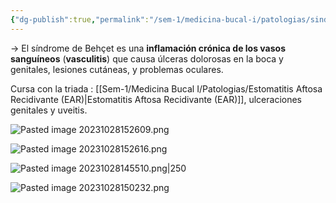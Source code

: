 ```yaml
---
{"dg-publish":true,"permalink":"/sem-1/medicina-bucal-i/patologias/sindromes/sindrome-de-behcet/"}
---
```



→ El síndrome de Behçet es una **inflamación crónica de los vasos sanguíneos** (**vasculitis**) que causa úlceras dolorosas en la boca y genitales, lesiones cutáneas, y problemas oculares. 

Cursa con la triada : [[Sem-1/Medicina Bucal I/Patologias/Estomatitis Aftosa Recidivante (EAR)\|Estomatitis Aftosa Recidivante (EAR)]], ulceraciones genitales y uveitis.

![Pasted image 20231028152609.png](/img/user/Sem-1/Cirugia%20Bucal%20I/Medias/Pasted%20image%2020231028152609.png)

![Pasted image 20231028152616.png](/img/user/Sem-1/Cirugia%20Bucal%20I/Medias/Pasted%20image%2020231028152616.png)

![Pasted image 20231028145510.png|250](/img/user/Sem-1/Cirugia%20Bucal%20I/Medias/Pasted%20image%2020231028145510.png)

![Pasted image 20231028150232.png](/img/user/Sem-1/Cirugia%20Bucal%20I/Medias/Pasted%20image%2020231028150232.png)
